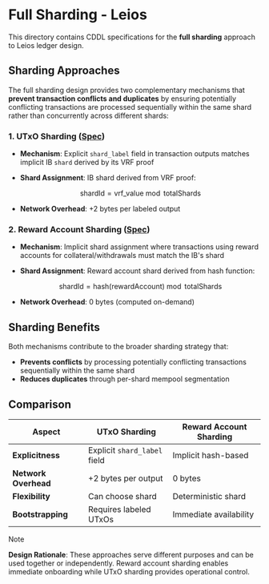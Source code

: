 # Full Sharding - Leios

This directory contains CDDL specifications for the **full sharding** approach to Leios ledger design.

## Sharding Approaches

The full sharding design provides two complementary mechanisms that **prevent transaction conflicts and duplicates** by ensuring potentially conflicting transactions are processed sequentially within the same shard rather than concurrently across different shards:

### 1. UTxO Sharding ([Spec](./utxo.md))

- **Mechanism**: Explicit `shard_label` field in transaction outputs matches implicit IB `shard` derived by its VRF proof
- **Shard Assignment**: IB shard derived from VRF proof:
  
  $$\text{shardId} = \text{vrf\_value} \bmod \text{totalShards}$$
- **Network Overhead**: +2 bytes per labeled output

### 2. Reward Account Sharding ([Spec](./reward-account.md))

- **Mechanism**: Implicit shard assignment where transactions using reward accounts for collateral/withdrawals must match the IB's shard
- **Shard Assignment**: Reward account shard derived from hash function:
  
  $$\text{shardId} = \text{hash}(\text{rewardAccount}) \bmod \text{totalShards}$$
- **Network Overhead**: 0 bytes (computed on-demand)

## Sharding Benefits

Both mechanisms contribute to the broader sharding strategy that:
- **Prevents conflicts** by processing potentially conflicting transactions sequentially within the same shard
- **Reduces duplicates** through per-shard mempool segmentation  

## Comparison

| Aspect | UTxO Sharding | Reward Account Sharding |
|--------|---------------|------------------------|
| **Explicitness** | Explicit `shard_label` field | Implicit hash-based |
| **Network Overhead** | +2 bytes per output | 0 bytes |
| **Flexibility** | Can choose shard | Deterministic shard |
| **Bootstrapping** | Requires labeled UTxOs | Immediate availability |

> [!Note]
> **Design Rationale**: These approaches serve different purposes and can be used together or independently. Reward account sharding enables immediate onboarding while UTxO sharding provides operational control.
